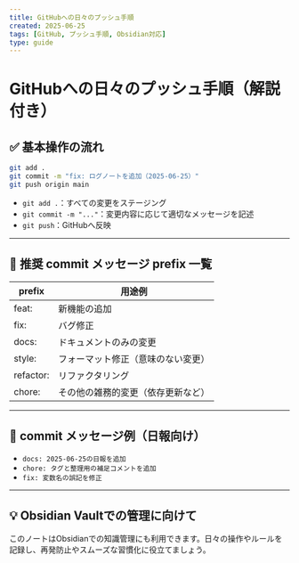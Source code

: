 ```yaml
---
title: GitHubへの日々のプッシュ手順
created: 2025-06-25
tags: [GitHub, プッシュ手順, Obsidian対応]
type: guide
---
```


# GitHubへの日々のプッシュ手順（解説付き）

## ✅ 基本操作の流れ

```bash
git add .
git commit -m "fix: ログノートを追加（2025-06-25）"
git push origin main
```

- `git add .`：すべての変更をステージング
- `git commit -m "..."`：変更内容に応じて適切なメッセージを記述
- `git push`：GitHubへ反映

---

## 📝 推奨 commit メッセージ prefix 一覧

| prefix | 用途例 |
|--------|--------|
| feat:  | 新機能の追加 |
| fix:   | バグ修正 |
| docs:  | ドキュメントのみの変更 |
| style: | フォーマット修正（意味のない変更） |
| refactor: | リファクタリング |
| chore: | その他の雑務的変更（依存更新など） |

---

## 🔧 commit メッセージ例（日報向け）

- `docs: 2025-06-25の日報を追加`
- `chore: タグと整理用の補足コメントを追加`
- `fix: 変数名の誤記を修正`

---

## 💡 Obsidian Vaultでの管理に向けて

このノートはObsidianでの知識管理にも利用できます。日々の操作やルールを記録し、再発防止やスムーズな習慣化に役立てましょう。

